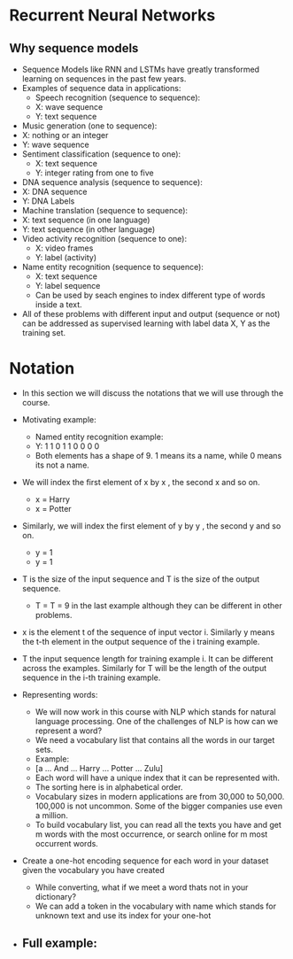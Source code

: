 # Recurrent Neural Networks

## Why sequence models
- Sequence Models like RNN and LSTMs have greatly transformed learning on sequences in the past few years.
- Examples of sequence data in applications:
  - Speech recognition (sequence to sequence):
  - X: wave sequence
  - Y: text sequence
-  Music generation (one to sequence):
  - X: nothing or an integer
  - Y: wave sequence
- Sentiment classification (sequence to one):
  - X: text sequence
  - Y: integer rating from one to five
- DNA sequence analysis (sequence to sequence):
 - X: DNA sequence
 - Y: DNA Labels
- Machine translation (sequence to sequence):
 - X: text sequence (in one language)
 - Y: text sequence (in other language)
- Video activity recognition (sequence to one):
  - X: video frames
  - Y: label (activity)
- Name entity recognition (sequence to sequence):
  - X: text sequence
  - Y: label sequence
  - Can be used by seach engines to index different type of words inside a text.
- All of these problems with different input and output (sequence or not) can be addressed as supervised learning with
label data X, Y as the training set.

# Notation
- In this section we will discuss the notations that we will use through the course.
- Motivating example:
  - Named entity recognition example:
  - Y: 1 1 0 1 1 0 0 0 0
  - Both elements has a shape of 9. 1 means its a name, while 0 means its not a name.
- We will index the first element of x by x , the second x and so on.
  - x = Harry
  - x = Potter
- Similarly, we will index the first element of y by y , the second y and so on.
  - y = 1
  - y = 1
- T is the size of the input sequence and T is the size of the output sequence.
  - T = T = 9 in the last example although they can be different in other problems.
- x is the element t of the sequence of input vector i. Similarly y means the t-th element in the output sequence
of the i training example.
- T the input sequence length for training example i. It can be different across the examples. Similarly for T will be the
length of the output sequence in the i-th training example.

- Representing words:
  - We will now work in this course with NLP which stands for natural language processing. One of the challenges of
NLP is how can we represent a word?
  - We need a vocabulary list that contains all the words in our target sets.
  - Example:
   - [a ... And ... Harry ... Potter ... Zulu]
   - Each word will have a unique index that it can be represented with.
   - The sorting here is in alphabetical order.
  - Vocabulary sizes in modern applications are from 30,000 to 50,000. 100,000 is not uncommon. Some of the
bigger companies use even a million.
  - To build vocabulary list, you can read all the texts you have and get m words with the most occurrence, or
search online for m most occurrent words.

- Create a one-hot encoding sequence for each word in your dataset given the vocabulary you have created
  - While converting, what if we meet a word thats not in your dictionary?
  - We can add a token in the vocabulary with name <UNK> which stands for unknown text and use its index for
your one-hot
- Full example:
  - 
